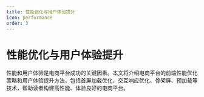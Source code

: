 ```yaml
---
title: 性能优化与用户体验提升
icon: performance
order: 3
---
```


# 性能优化与用户体验提升

性能和用户体验是电商平台成功的关键因素。本文将介绍电商平台的前端性能优化策略和用户体验提升方法，包括首屏加载优化、交互响应优化、骨架屏、预加载等技术，帮助读者构建高性能、体验良好的电商平台。
